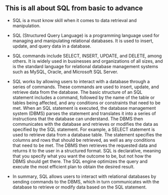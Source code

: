 ## This is all about SQL from basic to advance

- SQL is a must know skill when it comes to data retrieval and manipulation.

- SQL (Structured Query Language) is a programming language used for managing and manipulating relational databases. It is used to insert, update, and query data in a database.

- SQL commands include SELECT, INSERT, UPDATE, and DELETE, among others. It is widely used in businesses and organizations of all sizes, and is the standard language for relational database management systems such as MySQL, Oracle, and Microsoft SQL Server.

- SQL works by allowing users to interact with a database through a series of commands. These commands are used to insert, update, and retrieve data from the database. The basic structure of an SQL statement includes a command, followed by the name of the table or tables being affected, and any conditions or constraints that need to be met.
When an SQL statement is executed, the database management system (DBMS) parses the statement and translates it into a series of instructions that the database can understand. The DBMS then communicates with the database and retrieves or modifies the data as specified by the SQL statement.
For example, a SELECT statement is used to retrieve data from a database table. The statement specifies the columns and rows that should be retrieved, as well as any conditions that need to be met. The DBMS then retrieves the requested data and returns it to the user in a structured format.
SQL is declarative, meaning that you specify what you want the outcome to be, but not how the DBMS should get there. The SQL engine optimizes the query and execute the most efficient plan to obtain the desired result.

- In summary, SQL allows users to interact with relational databases by sending commands to the DBMS, which in turn communicates with the database to retrieve or modify data based on the SQL statement.